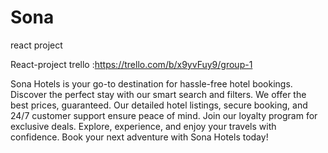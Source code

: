 # Sona
react project


React-project
trello :https://trello.com/b/x9yvFuy9/group-1

Sona Hotels is your go-to destination for hassle-free hotel bookings. Discover the perfect stay with our smart search and filters. We offer the best prices, guaranteed. Our detailed hotel listings, secure booking, and 24/7 customer support ensure peace of mind. Join our loyalty program for exclusive deals. Explore, experience, and enjoy your travels with confidence. Book your next adventure with Sona Hotels today!

